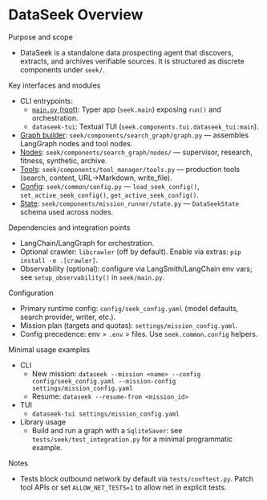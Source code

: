# DataSeek Overview

Purpose and scope
- DataSeek is a standalone data prospecting agent that discovers, extracts, and archives verifiable sources. It is structured as discrete components under `seek/`.

Key interfaces and modules
- CLI entrypoints:
  - [`main.py` (root)](components/mission_runner.md): Typer app (`seek.main`) exposing `run()` and orchestration.
  - `dataseek-tui`: Textual TUI (`seek.components.tui.dataseek_tui:main`).
- [Graph builder](components/search_graph.md): `seek/components/search_graph/graph.py` — assembles LangGraph nodes and tool nodes.
- [Nodes](components/search_graph.md): `seek/components/search_graph/nodes/` — supervisor, research, fitness, synthetic, archive.
- [Tools](components/tool_manager.md): `seek/components/tool_manager/tools.py` — production tools (search, content, URL→Markdown, write_file).
- [Config](components/mission_runner.md): `seek/common/config.py` — `load_seek_config()`, `set_active_seek_config()`, `get_active_seek_config()`.
- [State](components/mission_runner.md): `seek/components/mission_runner/state.py` — `DataSeekState` schema used across nodes.

Dependencies and integration points
- LangChain/LangGraph for orchestration.
- Optional crawler: `libcrawler` (off by default). Enable via extras: `pip install -e .[crawler]`.
- Observability (optional): configure via LangSmith/LangChain env vars; see `setup_observability()` in `seek/main.py`.

Configuration
- Primary runtime config: `config/seek_config.yaml` (model defaults, search provider, writer, etc.).
- Mission plan (targets and quotas): `settings/mission_config.yaml`.
- Config precedence: env > `.env` > files. Use `seek.common.config` helpers.

Minimal usage examples
- CLI
  - New mission: `dataseek --mission <name> --config config/seek_config.yaml --mission-config settings/mission_config.yaml`
  - Resume: `dataseek --resume-from <mission_id>`
- TUI
  - `dataseek-tui settings/mission_config.yaml`
- Library usage
  - Build and run a graph with a `SqliteSaver`: see `tests/seek/test_integration.py` for a minimal programmatic example.

Notes
- Tests block outbound network by default via `tests/conftest.py`. Patch tool APIs or set `ALLOW_NET_TESTS=1` to allow net in explicit tests.

